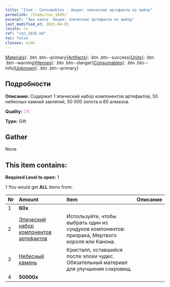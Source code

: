 ```yaml
---
title: "Item - Consumables - Акция: эпические артефакты на выбор"
permalink: /Items/con_1835/
excerpt: "Эра хаоса  Акция: эпические артефакты на выбор"
last_modified_at: 2021-04-01
locale: ru
ref: "con_1835.md"
toc: false
classes: wide
---
```

 [Materials](/ru/Items/){: .btn .btn--primary}[Artifacts](/ru/Items/Artifacts/){: .btn .btn--success}[Units](/ru/Items/Units/){: .btn .btn--warning}[Heroes](/ru/Items/Heroes/){: .btn .btn--danger}[Consumables](/ru/Items/Consumables/){: .btn .btn--info}[Unknown](/ru/Items/Unknown/){: .btn .btn--primary}

## Подробности
 **Описание:** Содержит 1 эпический набор компонентов артефактов, 50 небесных камней заклятий, 50 000 золота и 60 алмазов.

 **Quality:** <span style="color: #DA70D6">OK</span>

 **Type:** Gift

## Gather

  None

## This item contains:

 **Required Level to open:** 1

 1 You would get **ALL** items  from:

  | Nr | Amount |     Item    | Описание |
  |:---|:-------|:------------|:-----------:|
  | 1 |  **60x** | <i class="fas fa-gem"/> |  | 
  | 2 | [Эпический набор компонентов артефактов](/ru/Items/con_1836/) | Используйте, чтобы выбрать один из сундуков компонентов: призрака, Мертвого короля или Канона. | 
  | 3 | [Небесный камень](/ru/Items/art_188/) | Кристалл, оставшийся после эпохи чудес. Обязательный материал для улучшения сокровищ. | 
  | 4 |  **50000x** | <i class="fas fa-coins"/> |  | 
